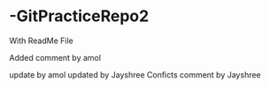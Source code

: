 # -GitPracticeRepo2
With ReadMe File

Added comment by amol

update by amol 
updated by Jayshree
Conficts comment by Jayshree